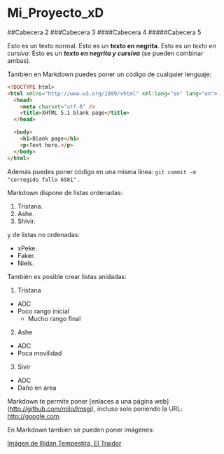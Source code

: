 # Mi_Proyecto_xD

##Cabecera 2
###Cabecera 3
####Cabecera 4
#####Cabecera 5

Esto es un texto normal.
Esto es un **texto en negrita**.
Esto es un *texto en cursiva*.
Esto es un ***texto en negrita y cursiva*** (se pueden combinar ambas).

Tambien en Markdown puedes poner un código de cualquier lenguaje:

```html
<!DOCTYPE html>
<html xmlns="http://www.w3.org/1999/xhtml" xml:lang="en" lang="en">
  <head>
    <meta charset="utf-8" />
    <title>XHTML 5.1 blank page</title>
  </head>

  <body>
    <h1>Blank page</h1>
    <p>Text here.</p>
  </body>
</html>
```

Además puedes poner código en una misma línea: `git commit -m "corregido fallo 6581"` .

Markdown dispone de listas ordenadas:

1. Tristana.
2. Ashe.
3. Shivir.

y de listas no ordenadas:

* xPeke.
* Faker.
* Niels.

También es posible crear listas anidadas:

1. Tristana
  * ADC
  * Poco rango inicial
    * Mucho rango final
2. Ashe
  * ADC
  * Poca movilidad
3. Sivir
  * ADC
  * Daño en área
  
Markdown te permite poner [enlaces a una página web] (http://github.com/milq/lmsgi), incluso solo poniendo la URL: http://google.com.

En Markdown tambien se pueden poner imágenes:

[Imágen de Illidan Tempestira, El Traidor](http://www.continue-play.com/live/wp-content/uploads/2014/07/World_of_Warcraft_Illidan_Art.jpg)

